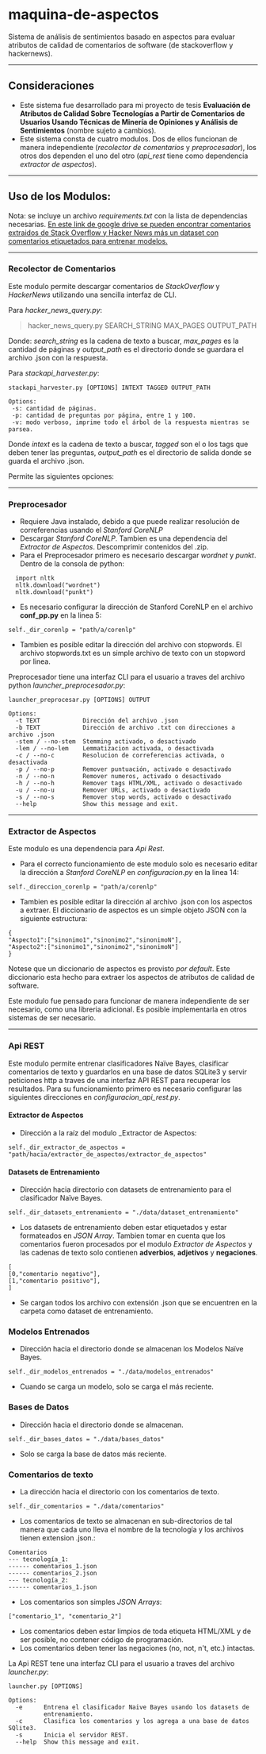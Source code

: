 # maquina-de-aspectos
Sistema de análisis de sentimientos basado en aspectos para evaluar atributos de calidad de comentarios de software (de stackoverflow y hackernews).
___
## Consideraciones
+ Este sistema fue desarrollado para mi proyecto de tesis __Evaluación de Atributos de Calidad Sobre Tecnologías a Partir de Comentarios de Usuarios Usando
Técnicas de Minería de Opiniones y Análisis de Sentimientos__ (nombre sujeto a cambios).
+ Este sistema consta de cuatro modulos. Dos de ellos funcionan de manera independiente (_recolector de comentarios_ y _preprocesador_),
los otros dos dependen el uno del otro (_api_rest_ tiene como dependencia _extractor de aspectos_).
___

## Uso de los Modulos:

Nota: se incluye un archivo _requirements.txt_ con la lista de dependencias necesarias. [En este link de google drive se pueden encontrar comentarios extraidos de Stack Overflow y Hacker News más un dataset con comentarios etiquetados para entrenar modelos.](https://drive.google.com/file/d/1MnMbuxQIL5CWyFKxNGhsysql2ca2Mi1T/view?usp=sharing)

___
### Recolector de Comentarios
Este modulo permite descargar comentarios de _StackOverflow_ y _HackerNews_ utilizando una sencilla interfaz de CLI. 

Para _hacker_news_query.py_:
> hacker_news_query.py SEARCH_STRING MAX_PAGES OUTPUT_PATH 

Donde: _search_string_ es la cadena de texto a buscar, _max_pages_ es la cantidad de páginas y _output_path_ es el directorio donde se
guardara el archivo .json con la respuesta.

Para _stackapi_harvester.py_:
```
stackapi_harvester.py [OPTIONS] INTEXT TAGGED OUTPUT_PATH

Options:
 -s: cantidad de páginas.
 -p: cantidad de preguntas por página, entre 1 y 100.
 -v: modo verboso, imprime todo el árbol de la respuesta mientras se parsea.
```

Donde _intext_ es la cadena de texto a buscar, _tagged_ son el o los tags que deben tener las preguntas, _output_path_ es el directorio de salida donde
se guarda el archivo .json.

Permite las siguientes opciones:


___
### Preprocesador
+ Requiere Java instalado, debido a que puede realizar resolución de correferencias usando el _Stanford CoreNLP_
+ Descargar _Stanford CoreNLP_. Tambien es una dependencia del _Extractor de Aspectos_. Descomprimir contenidos del .zip.
+ Para el Preprocesador primero es necesario descargar _wordnet_ y _punkt_. Dentro de la consola de python:

```
  import nltk
  nltk.download("wordnet")
  nltk.download("punkt")
```

+ Es necesario configurar la dirección de Stanford CoreNLP en el archivo __conf_pp.py__ en la linea 5:

```
self._dir_corenlp = "path/a/corenlp"
```

+ Tambien es posible editar la dirección del archivo con stopwords. El archivo stopwords.txt es un simple archivo de texto
con un stopword por linea.

Preprocesador tiene una interfaz CLI para el usuario a traves del archivo python _launcher_preprocesador.py_:
```
launcher_preprocesar.py [OPTIONS] OUTPUT

Options:
  -t TEXT            Dirección del archivo .json
  -b TEXT            Dirección de archivo .txt con direcciones a archivo .json
  -stem / --no-stem  Stemming activado, o desactivado
  -lem / --no-lem    Lemmatizacion activada, o desactivada
  -c / --no-c        Resolucion de correferencias activada, o desactivada
  -p / --no-p        Remover puntuación, activado o desactivado
  -n / --no-n        Remover numeros, activado o desactivado
  -h / --no-h        Remover tags HTML/XML, activado o desactivado
  -u / --no-u        Remover URLs, activado o desactivado
  -s / --no-s        Remover stop words, activado o desactivado
  --help             Show this message and exit.
```

___
### Extractor de Aspectos
Este modulo es una dependencia para _Api Rest_.
+ Para el correcto funcionamiento de este modulo solo es necesario editar la dirección a _Stanford CoreNLP_ en _configuracion.py_ en la linea 14:

```
self._direccion_corenlp = "path/a/corenlp"
```

+ Tambien es posible editar la dirección al archivo .json con los aspectos a extraer. El diccionario de aspectos es un simple objeto JSON con la siguiente estructura:

```
{
"Aspecto1":["sinonimo1","sinonimo2","sinonimoN"],
"Aspecto2":["sinonimo1","sinonimo2","sinonimoN"]
}
```
Notese que un diccionario de aspectos es provisto _por default_. Este diccionario esta hecho para extraer los aspectos de atributos de calidad de software.

Este modulo fue pensado para funcionar de manera independiente de ser necesario, como una libreria adicional. Es posible implementarla en otros sistemas de ser necesario.

___
### Api REST
Este modulo permite entrenar clasificadores Naïve Bayes, clasificar comentarios de texto y guardarlos en una base de datos SQLite3 y servir peticiones http a traves de una interfaz API REST para recuperar los resultados. Para su funcionamiento primero es necesario configurar las siguientes direcciones en _configuracion_api_rest.py_.

#### Extractor de Aspectos
+ Dirección a la raíz del modulo _Extractor de Aspectos:
```
self._dir_extractor_de_aspectos = "path/hacia/extractor_de_aspectos/extractor_de_aspectos"
```
#### Datasets de Entrenamiento
+ Dirección hacia directorio con datasets de entrenamiento para el clasificador Naïve Bayes.
```
self._dir_datasets_entrenamiento = "./data/dataset_entrenamiento"
```
+ Los datasets de entrenamiento deben estar etiquetados y estar formateados en _JSON Array_. Tambien tomar en cuenta que los comentarios
fueron procesados por el modulo _Extractor de Aspectos_ y las cadenas de texto solo contienen __adverbios__, __adjetivos__ y __negaciones__.
```
[
[0,"comentario negativo"],
[1,"comentario positivo"],
]
```
+ Se cargan todos los archivo con extensión .json que se encuentren en la carpeta como dataset de entrenamiento.

### Modelos Entrenados
+ Dirección hacia el directorio donde se almacenan los Modelos Naïve Bayes.
```
self._dir_modelos_entrenados = "./data/modelos_entrenados"
```
+ Cuando se carga un modelo, solo se carga el más reciente.
### Bases de Datos
+ Dirección hacia el directorio donde se almacenan.
```
self._dir_bases_datos = "./data/bases_datos"
```
+ Solo se carga la base de datos más reciente.

### Comentarios de texto
+ La dirección hacia el directorio con los comentarios de texto.
```
self._dir_comentarios = "./data/comentarios"
```
+ Los comentarios de texto se almacenan en sub-directorios de tal manera que cada uno lleva el nombre de la tecnología y los archivos tienen extension .json.:
```
Comentarios
--- tecnología_1:
------ comentarios_1.json
------ comentarios_2.json
--- tecnología_2:
------ comentarios_1.json
```
+ Los comentarios son simples _JSON Arrays_:
```
["comentario_1", "comentario_2"]
```
+ Los comentarios deben estar limpios de toda etiqueta HTML/XML y de ser posible, no contener código de programación.
+ Los comentarios deben tener las negaciones (no, not, n't, etc.) intactas.

La Api REST tene una interfaz CLI para el usuario a traves del archivo _launcher.py_:
```
launcher.py [OPTIONS]

Options:
  -e      Entrena el clasificador Naive Bayes usando los datasets de
          entrenamiento.
  -c      Clasifica los comentarios y los agrega a una base de datos SQlite3.
  -s      Inicia el servidor REST.
  --help  Show this message and exit.
```
